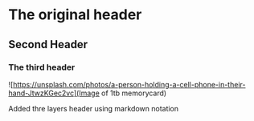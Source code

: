 # The original header

## Second Header

### The third header

![https://unsplash.com/photos/a-person-holding-a-cell-phone-in-their-hand-JtwzKGec2vc](Image of 1tb memorycard)

Added thre layers header using markdown notation
